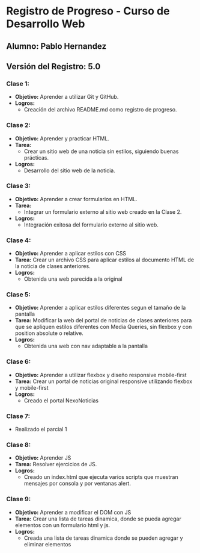 # Registro de Progreso - Curso de Desarrollo Web

## Alumno: Pablo Hernandez
## Versión del Registro: 5.0

### Clase 1:
- **Objetivo:** Aprender a utilizar Git y GitHub.
- **Logros:**
    - Creación del archivo README.md como registro de progreso.

### Clase 2:
- **Objetivo:** Aprender y practicar HTML.
- **Tarea:**
    - Crear un sitio web de una noticia sin estilos, siguiendo buenas prácticas.
- **Logros:**
    - Desarrollo del sitio web de la noticia.

### Clase 3:
- **Objetivo:** Aprender a crear formularios en HTML.
- **Tarea:**
    - Integrar un formulario externo al sitio web creado en la Clase 2.
- **Logros:**
    - Integración exitosa del formulario externo al sitio web.

### Clase 4:
- **Objetivo:** Aprender a aplicar estilos con CSS
- **Tarea:** Crear un archivo CSS para aplicar estilos al documento HTML de la noticia de clases anteriores.
- **Logros:**
    - Obtenida una web parecida a la original

### Clase 5:
- **Objetivo:** Aprender a aplicar estilos diferentes segun el tamaño de la pantalla
- **Tarea:** Modificar la web del portal de noticias de clases anteriores para que se apliquen estilos diferentes con Media Queries, sin flexbox y con position absolute o relative.
- **Logros:**
    - Obtenida una web con nav adaptable a la pantalla

### Clase 6:
- **Objetivo:** Aprender a utilizar flexbox y diseño responsive mobile-first
- **Tarea:** Crear un portal de noticias original responsive utilizando flexbox y mobile-first
- **Logros:**
    - Creado el portal NexoNoticias

### Clase 7:
- Realizado el parcial 1

### Clase 8:
- **Objetivo:** Aprender JS
- **Tarea:** Resolver ejercicios de JS.
- **Logros:**
    - Creado un index.html que ejecuta varios scripts que muestran mensajes por consola y por ventanas alert.

### Clase 9:
- **Objetivo:** Aprender a modificar el DOM con JS
- **Tarea:** Crear una lista de tareas dinamica, donde se pueda agregar elementos con un formulario html y js.
- **Logros:**
    - Creada una lista de tareas dinamica donde se pueden agregar y eliminar elementos
